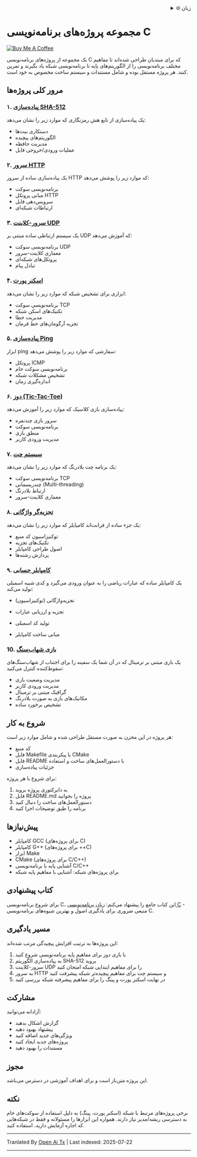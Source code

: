 <div align="right">
  <details>
    <summary >🌐 زبان</summary>
    <div>
      <div align="center">
        <a href="https://openaitx.github.io/view.html?user=dexter-xD&project=project-box&lang=en">انگلیسی</a>
        | <a href="https://openaitx.github.io/view.html?user=dexter-xD&project=project-box&lang=zh-CN">简体中文</a>
        | <a href="https://openaitx.github.io/view.html?user=dexter-xD&project=project-box&lang=zh-TW">繁體中文</a>
        | <a href="https://openaitx.github.io/view.html?user=dexter-xD&project=project-box&lang=ja">日本語</a>
        | <a href="https://openaitx.github.io/view.html?user=dexter-xD&project=project-box&lang=ko">한국어</a>
        | <a href="https://openaitx.github.io/view.html?user=dexter-xD&project=project-box&lang=hi">हिन्दी</a>
        | <a href="https://openaitx.github.io/view.html?user=dexter-xD&project=project-box&lang=th">ไทย</a>
        | <a href="https://openaitx.github.io/view.html?user=dexter-xD&project=project-box&lang=fr">Français</a>
        | <a href="https://openaitx.github.io/view.html?user=dexter-xD&project=project-box&lang=de">Deutsch</a>
        | <a href="https://openaitx.github.io/view.html?user=dexter-xD&project=project-box&lang=es">Español</a>
        | <a href="https://openaitx.github.io/view.html?user=dexter-xD&project=project-box&lang=it">Italiano</a>
        | <a href="https://openaitx.github.io/view.html?user=dexter-xD&project=project-box&lang=ru">Русский</a>
        | <a href="https://openaitx.github.io/view.html?user=dexter-xD&project=project-box&lang=pt">Português</a>
        | <a href="https://openaitx.github.io/view.html?user=dexter-xD&project=project-box&lang=nl">Nederlands</a>
        | <a href="https://openaitx.github.io/view.html?user=dexter-xD&project=project-box&lang=pl">Polski</a>
        | <a href="https://openaitx.github.io/view.html?user=dexter-xD&project=project-box&lang=ar">العربية</a>
        | <a href="https://openaitx.github.io/view.html?user=dexter-xD&project=project-box&lang=fa">فارسی</a>
        | <a href="https://openaitx.github.io/view.html?user=dexter-xD&project=project-box&lang=tr">Türkçe</a>
        | <a href="https://openaitx.github.io/view.html?user=dexter-xD&project=project-box&lang=vi">Tiếng Việt</a>
        | <a href="https://openaitx.github.io/view.html?user=dexter-xD&project=project-box&lang=id">Bahasa Indonesia</a>
      </div>
    </div>
  </details>
</div>

# مجموعه پروژه‌های برنامه‌نویسی C

[![Buy Me A Coffee](https://www.buymeacoffee.com/assets/img/custom_images/orange_img.png)](https://buymeacoffee.com/trish07)

یک مجموعه از پروژه‌های برنامه‌نویسی C که برای مبتدیان طراحی شده‌اند تا مفاهیم مختلف برنامه‌نویسی را از الگوریتم‌های پایه تا برنامه‌نویسی شبکه یاد بگیرند و تمرین کنند. هر پروژه مستقل بوده و شامل مستندات و سیستم ساخت مخصوص به خود است.

## مرور کلی پروژه‌ها

### ۱. [پیاده‌سازی SHA-512](SHA-512/)
یک پیاده‌سازی از تابع هش رمزنگاری که موارد زیر را نشان می‌دهد:
- دستکاری بیت‌ها
- الگوریتم‌های پیچیده
- مدیریت حافظه
- عملیات ورودی/خروجی فایل

### ۲. [سرور HTTP](http-server/)
یک پیاده‌سازی ساده از سرور HTTP که موارد زیر را پوشش می‌دهد:
- برنامه‌نویسی سوکت
- مبانی پروتکل HTTP
- سرویس‌دهی فایل
- ارتباطات شبکه‌ای

### ۳. [سرور-کلاینت UDP](udp-server-client/)
یک سیستم ارتباطی ساده مبتنی بر UDP که آموزش می‌دهد:
- برنامه‌نویسی سوکت UDP
- معماری کلاینت-سرور
- پروتکل‌های شبکه‌ای
- تبادل پیام

### ۴. [اسکنر پورت](port-scanner/)
ابزاری برای تشخیص شبکه که موارد زیر را نشان می‌دهد:
- برنامه‌نویسی سوکت TCP
- تکنیک‌های اسکن شبکه
- مدیریت خطا
- تجزیه آرگومان‌های خط فرمان

### ۵. [پیاده‌سازی Ping](ping/)
ابزار ping سفارشی که موارد زیر را پوشش می‌دهد:
- پروتکل ICMP
- برنامه‌نویسی سوکت خام
- تشخیص مشکلات شبکه
- اندازه‌گیری زمان

### ۶. [دوز (Tic-Tac-Toe)](tic-tac-toe/)
پیاده‌سازی بازی کلاسیک که موارد زیر را آموزش می‌دهد:
- سرور بازی چندنفره
- برنامه‌نویسی سوکت
- منطق بازی
- مدیریت ورودی کاربر

### ۷. [سیستم چت](chat-system/)
یک برنامه چت بلادرنگ که موارد زیر را نشان می‌دهد:
- برنامه‌نویسی سوکت TCP
- چندریسمانی (Multi-threading)
- ارتباط بلادرنگ
- معماری کلاینت-سرور

### ۸. [تجزیه‌گر واژگانی](lexical-analyser/)
یک جزء ساده از فرانت‌اند کامپایلر که موارد زیر را نشان می‌دهد:
- توکنیزاسیون کد منبع
- تکنیک‌های تجزیه
- اصول طراحی کامپایلر
- پردازش رشته‌ها

### ۹. [کامپایلر حسابی](arithmetic-compiler/)
یک کامپایلر ساده که عبارات ریاضی را به عنوان ورودی می‌گیرد و کدی شبیه اسمبلی تولید می‌کند:
- تجزیه‌واژگانی (توکنیزاسیون)
- تجزیه و ارزیابی عبارات
- تولید کد اسمبلی

- مبانی ساخت کامپایلر

### 10. [بازی شهاب‌سنگ](asteroid-game/)
یک بازی مبتنی بر ترمینال که در آن شما یک سفینه را برای اجتناب از شهاب‌سنگ‌های سقوط‌کننده کنترل می‌کنید:

- مدیریت وضعیت بازی
- مدیریت ورودی کاربر
- گرافیک مبتنی بر ترمینال
- مکانیک‌های بازی به صورت بلادرنگ
- تشخیص برخورد ساده

## شروع به کار

هر پروژه در این مخزن به صورت مستقل طراحی شده و شامل موارد زیر است:
- کد منبع
- فایل Makefile یا پیکربندی CMake
- فایل README با دستورالعمل‌های ساخت و استفاده
- جزئیات پیاده‌سازی

برای شروع با هر پروژه:
1. به دایرکتوری پروژه بروید
2. فایل README.md پروژه را بخوانید
3. دستورالعمل‌های ساخت را دنبال کنید
4. برنامه را طبق توضیحات اجرا کنید

## پیش‌نیازها

- کامپایلر GCC (برای پروژه‌های C)
- کامپایلر G++ (برای پروژه‌های ++C)
- ابزار Make
- CMake (برای پروژه‌های C/C++)
- آشنایی پایه با برنامه‌نویسی C/C++
- برای پروژه‌های شبکه: آشنایی با مفاهیم پایه شبکه

## کتاب پیشنهادی

برای شروع برنامه‌نویسی C، این کتاب جامع را پیشنهاد می‌کنم:
[زبان برنامه‌نویسی C](https://amzn.to/3F2Y1Zl) - منبعی ضروری برای یادگیری اصول و بهترین شیوه‌های برنامه‌نویسی C.

## مسیر یادگیری

این پروژه‌ها به ترتیب افزایش پیچیدگی مرتب شده‌اند:

1. با بازی دوز برای مفاهیم پایه برنامه‌نویسی شروع کنید
2. به پیاده‌سازی الگوریتم SHA-512 بروید
3. سرور-کلاینت UDP را برای مفاهیم ابتدایی شبکه امتحان کنید
4. به سرور HTTP و سیستم چت برای مفاهیم پیچیده‌تر شبکه پیشرفت کنید
5. در نهایت اسکنر پورت و پینگ را برای مفاهیم پیشرفته شبکه بررسی کنید

## مشارکت

آزادانه می‌توانید:
- گزارش اشکال بدهید
- پیشنهاد بهبود دهید
- ویژگی‌های جدید اضافه کنید
- پروژه‌های جدید ایجاد کنید
- مستندات را بهبود دهید

## مجوز

این پروژه متن‌باز است و برای اهداف آموزشی در دسترس می‌باشد.

## نکته

برخی پروژه‌های مرتبط با شبکه (اسکنر پورت، پینگ) به دلیل استفاده از سوکت‌های خام به دسترسی ریشه/مدیر نیاز دارند. همواره این ابزارها را مسئولانه و فقط در شبکه‌هایی که اجازه آزمایش دارید، استفاده کنید.


---

Tranlated By [Open Ai Tx](https://github.com/OpenAiTx/OpenAiTx) | Last indexed: 2025-07-22

---